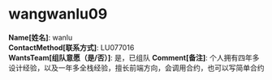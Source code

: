 # wangwanlu09

**Name[姓名]**: wanlu  
**ContactMethod[联系方式]**: LU077016  
**WantsTeam[组队意愿（是/否）]**: 是，已组队
**Comment[备注]**: 个人拥有四年多设计经验，以及一年多全栈经验，擅长前端方向，会调用合约，也可以写简单合约  
